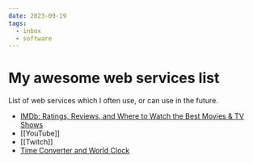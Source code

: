 ```yaml
---
date: 2023-09-19
tags:
  - inbox
  - software
---
```


# My awesome web services list

List of web services which I often use, or can use in the future.

- [IMDb: Ratings, Reviews, and Where to Watch the Best Movies & TV Shows](https://www.imdb.com/)
- [[YouTube]]
- [[Twitch]]
- [Time Converter and World Clock](https://www.worldtimebuddy.com/)



